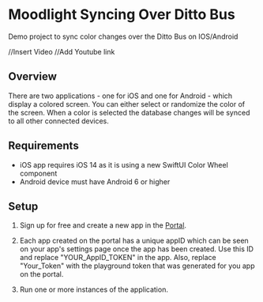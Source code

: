 # Moodlight Syncing Over Ditto Bus
Demo project to sync color changes over the Ditto Bus on IOS/Android

//Insert Video
//Add Youtube link

## Overview

There are two applications - one for iOS and one for Android - which display a colored screen. You can either select or randomize the color of the screen. When a color is selected the database changes will be synced to all other connected devices.

## Requirements

* iOS app requires iOS 14 as it is using a new SwiftUI Color Wheel component
* Android device must have Android 6 or higher

## Setup

1. Sign up for free and create a new app in the [Portal](https://portal.ditto.live/).

2. Each app created on the portal has a unique appID which can be seen on your app's settings page once the app has been created. Use this ID and replace "YOUR_AppID_TOKEN" in the app. Also, replace "Your_Token" with the playground token that was generated for you app on the portal.

3. Run one or more instances of the application.
